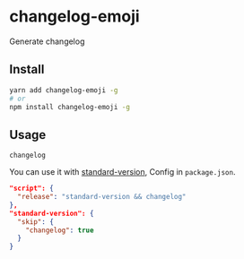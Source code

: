# changelog-emoji

Generate changelog

## Install

```bash
yarn add changelog-emoji -g
# or
npm install changelog-emoji -g
```

## Usage

```
changelog
```

You can use it with [standard-version](https://github.com/conventional-changelog/standard-version),
Config in `package.json`.
```json
"script": {
  "release": "standard-version && changelog"
},
"standard-version": {
  "skip": {
    "changelog": true
  }
}
```
